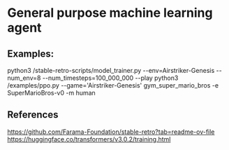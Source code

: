 
# General purpose machine learning agent

## Examples:
python3 /stable-retro-scripts/model_trainer.py --env=Airstriker-Genesis --num_env=8 --num_timesteps=100_000_000 --play
python3 /examples/ppo.py --game='Airstriker-Genesis'
gym_super_mario_bros -e SuperMarioBros-v0 -m human

## References
https://github.com/Farama-Foundation/stable-retro?tab=readme-ov-file
https://huggingface.co/transformers/v3.0.2/training.html

